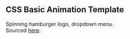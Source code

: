 ## CSS Basic Animation Template

Spinning hamburger logo, dropdown menu.  
Sourced [here](https://github.com/gitdagray/css_course/tree/main/22_lesson).  
